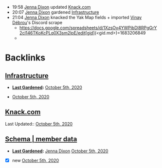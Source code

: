 - 19:58 [Jenna Dixon](<Jenna Dixon.md>) updated [Knack.com](<Knack.com.md>)
- 20:07 [Jenna Dixon](<Jenna Dixon.md>) gardened [Infrastructure](<Infrastructure.md>)
- 21:04 [Jenna Dixon](<Jenna Dixon.md>) knacked the Yak Map fields + imported [Vinay Débrou](<Vinay Débrou.md>)'s Discord scrape
    - https://docs.google.com/spreadsheets/d/1XzsOv4YWPibDl8RPgGrY2cl146TKoKcPLq0X3sm2lpE/edit[gid](<gid.md>)=1683206849
    - 

# Backlinks
## [Infrastructure](<Infrastructure.md>)
- **[Last Gardened](<Last Gardened.md>):** [October 5th, 2020](<October 5th, 2020.md>)

- [October 5th, 2020](<October 5th, 2020.md>)

## [Knack.com](<Knack.com.md>)
Last Updated:: [October 5th, 2020](<October 5th, 2020.md>)

## [Schema | member data](<Schema | member data.md>)
- **[Last Gardened](<Last Gardened.md>):** [Jenna Dixon](<Jenna Dixon.md>) [October 5th, 2020](<October 5th, 2020.md>)

- [x] new [October 5th, 2020](<October 5th, 2020.md>)


